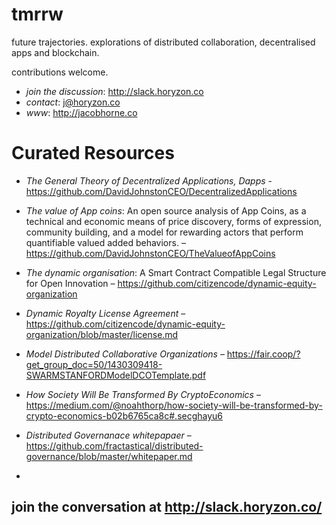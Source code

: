 # tmrrw
future trajectories. explorations of distributed collaboration, decentralised apps and blockchain. 

contributions welcome.


- *join the discussion*: http://slack.horyzon.co
- *contact*: j@horyzon.co
- *www*: http://jacobhorne.co

# Curated Resources

- *The General Theory of Decentralized Applications, Dapps* - https://github.com/DavidJohnstonCEO/DecentralizedApplications

- *The value of App coins*: An open source analysis of App Coins, as a technical and economic means of price discovery, forms of expression, community building, and a model for rewarding actors that perform quantifiable valued added behaviors.  – https://github.com/DavidJohnstonCEO/TheValueofAppCoins

- *The dynamic organisation*: A Smart Contract Compatible Legal Structure for Open Innovation – https://github.com/citizencode/dynamic-equity-organization

- *Dynamic Royalty License Agreement* – https://github.com/citizencode/dynamic-equity-organization/blob/master/license.md

- *Model Distributed Collaborative Organizations* – https://fair.coop/?get_group_doc=50/1430309418-SWARMSTANFORDModelDCOTemplate.pdf

- *How Society Will Be Transformed By CryptoEconomics* – https://medium.com/@noahthorp/how-society-will-be-transformed-by-crypto-economics-b02b6765ca8c#.secghayu6

- *Distributed Governanace whitepapaer* – https://github.com/fractastical/distributed-governance/blob/master/whitepaper.md

-

## join the conversation at http://slack.horyzon.co/






